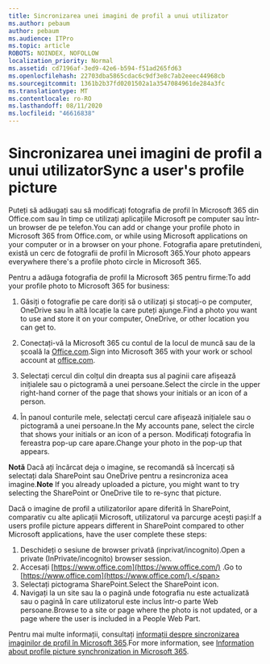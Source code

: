 ```yaml
---
title: Sincronizarea unei imagini de profil a unui utilizator
ms.author: pebaum
author: pebaum
ms.audience: ITPro
ms.topic: article
ROBOTS: NOINDEX, NOFOLLOW
localization_priority: Normal
ms.assetid: cd7196af-3ed9-42e6-b594-f51ad265fd63
ms.openlocfilehash: 22703dba5865cdac6c9df3e8c7ab2eeec44968cb
ms.sourcegitcommit: 1361b2b37fd0201502a1a3547084961de284a3fc
ms.translationtype: MT
ms.contentlocale: ro-RO
ms.lasthandoff: 08/11/2020
ms.locfileid: "46616838"
---
```

# <a name="sync-a-users-profile-picture"></a><span data-ttu-id="8c37d-102">Sincronizarea unei imagini de profil a unui utilizator</span><span class="sxs-lookup"><span data-stu-id="8c37d-102">Sync a user's profile picture</span></span>

<span data-ttu-id="8c37d-103">Puteți să adăugați sau să modificați fotografia de profil în Microsoft 365 din Office.com sau în timp ce utilizați aplicațiile Microsoft pe computer sau într-un browser de pe telefon.</span><span class="sxs-lookup"><span data-stu-id="8c37d-103">You can add or change your profile photo in Microsoft 365 from Office.com, or while using Microsoft applications on your computer or in a browser on your phone.</span></span> <span data-ttu-id="8c37d-104">Fotografia apare pretutindeni, există un cerc de fotografii de profil în Microsoft 365.</span><span class="sxs-lookup"><span data-stu-id="8c37d-104">Your photo appears everywhere there's a profile photo circle in Microsoft 365.</span></span>

<span data-ttu-id="8c37d-105">Pentru a adăuga fotografia de profil la Microsoft 365 pentru firme:</span><span class="sxs-lookup"><span data-stu-id="8c37d-105">To add your profile photo to Microsoft 365 for business:</span></span>

1. <span data-ttu-id="8c37d-106">Găsiți o fotografie pe care doriți să o utilizați și stocați-o pe computer, OneDrive sau în altă locație la care puteți ajunge.</span><span class="sxs-lookup"><span data-stu-id="8c37d-106">Find a photo you want to use and store it on your computer, OneDrive, or other location you can get to.</span></span>

2. <span data-ttu-id="8c37d-107">Conectați-vă la Microsoft 365 cu contul de la locul de muncă sau de la școală la [Office.com](https://www.office.com).</span><span class="sxs-lookup"><span data-stu-id="8c37d-107">Sign into Microsoft 365 with your work or school account at [office.com](https://www.office.com).</span></span>

3. <span data-ttu-id="8c37d-108">Selectați cercul din colțul din dreapta sus al paginii care afișează inițialele sau o pictogramă a unei persoane.</span><span class="sxs-lookup"><span data-stu-id="8c37d-108">Select the circle in the upper right-hand corner of the page that shows your initials or an icon of a person.</span></span>

4. <span data-ttu-id="8c37d-109">În panoul conturile mele, selectați cercul care afișează inițialele sau o pictogramă a unei persoane.</span><span class="sxs-lookup"><span data-stu-id="8c37d-109">In the My accounts pane, select the circle that shows your initials or an icon of a person.</span></span> <span data-ttu-id="8c37d-110">Modificați fotografia în fereastra pop-up care apare.</span><span class="sxs-lookup"><span data-stu-id="8c37d-110">Change your photo in the pop-up that appears.</span></span>

<span data-ttu-id="8c37d-111">**Notă** Dacă ați încărcat deja o imagine, se recomandă să încercați să selectați dala SharePoint sau OneDrive pentru a resincroniza acea imagine.</span><span class="sxs-lookup"><span data-stu-id="8c37d-111">**Note** If you already uploaded a picture, you might want to try selecting the SharePoint or OneDrive tile to re-sync that picture.</span></span>

<span data-ttu-id="8c37d-112">Dacă o imagine de profil a utilizatorilor apare diferită în SharePoint, comparativ cu alte aplicații Microsoft, utilizatorul va parcurge acești pași:</span><span class="sxs-lookup"><span data-stu-id="8c37d-112">If a users profile picture appears different in SharePoint compared to other Microsoft applications, have the user complete these steps:</span></span>

1. <span data-ttu-id="8c37d-113">Deschideți o sesiune de browser privată (inprivat/incognito).</span><span class="sxs-lookup"><span data-stu-id="8c37d-113">Open a private (InPrivate/incognito) browser session.</span></span>
2. <span data-ttu-id="8c37d-114">Accesați [https://www.office.com](https://www.office.com/) .</span><span class="sxs-lookup"><span data-stu-id="8c37d-114">Go to [https://www.office.com](https://www.office.com/).</span></span>
3. <span data-ttu-id="8c37d-115">Selectați pictograma SharePoint.</span><span class="sxs-lookup"><span data-stu-id="8c37d-115">Select the SharePoint icon.</span></span>
4. <span data-ttu-id="8c37d-116">Navigați la un site sau la o pagină unde fotografia nu este actualizată sau o pagină în care utilizatorul este inclus într-o parte Web persoane.</span><span class="sxs-lookup"><span data-stu-id="8c37d-116">Browse to a site or page where the photo is not updated, or a page where the user is included in a People Web Part.</span></span>

<span data-ttu-id="8c37d-117">Pentru mai multe informații, consultați [informații despre sincronizarea imaginilor de profil în Microsoft 365](https://support.office.com/article/information-about-profile-picture-synchronization-in-office-365-20594d76-d054-4af4-a660-401133e3d48a).</span><span class="sxs-lookup"><span data-stu-id="8c37d-117">For more information, see [Information about profile picture synchronization in Microsoft 365](https://support.office.com/article/information-about-profile-picture-synchronization-in-office-365-20594d76-d054-4af4-a660-401133e3d48a).</span></span>


